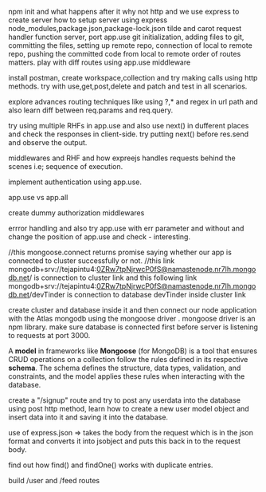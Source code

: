 npm init and what happens after it
why not http and we use express to create server
how to setup server using express
node_modules,package.json,package-lock.json
tilde and carot
request handler function
server, port
app.use
git initialization, adding files to git, committing the files, setting up remote repo, connection of local to remote repo, pushing the committed code from local to remote
order of routes matters. play with diff routes using app.use middleware

install postman, create workspace,collection and try making calls using http methods. try with use,get,post,delete and patch and test in all scenarios.

explore advances routing techniques like using ?,\* and regex in url path and also learn diff between req.params and req.query.

try using multiple RHFs in app.use and also use next() in dufferent places and check the responses in client-side. try putting next() before res.send and observe the output.

middlewares and RHF and how expreejs handles requests behind the scenes i.e; sequence of execution.

implement authentication using app.use.

app.use vs app.all

create dummy authorization middlewares

errror handling and also try app.use with err parameter and without and change the position of app.use and check - interesting.

//this mongoose.connect returns promise saying whether our app is connected to cluster successfully or not.
//this link mongodb+srv://tejapintu4:0ZRw7tpNjrwcP0fS@namastenode.nr7lh.mongodb.net/ is connection to cluster link and this following link mongodb+srv://tejapintu4:0ZRw7tpNjrwcP0fS@namastenode.nr7lh.mongodb.net/devTinder is connection to database devTinder inside cluster link

create cluster and database inside it and then connect our node application with the Atlas mongodb using the mongoose driver . mongoose driver is an npm library. make sure database is connected first before server is listening to requests at port 3000.

A **model** in frameworks like **Mongoose** (for MongoDB) is a tool that ensures CRUD operations on a collection follow the rules defined in its respective **schema**. The schema defines the structure, data types, validation, and constraints, and the model applies these rules when interacting with the database.

create a "/signup"  route and try to post any userdata into the database using post http method, learn how to create a new user model object and insert data into it and saving it into the database.

use of express.json => takes the body from the request which is in the json format and converts it into jsobject and puts this back in to the request body.

find out how find() and findOne() works with duplicate entries.

build /user and /feed routes